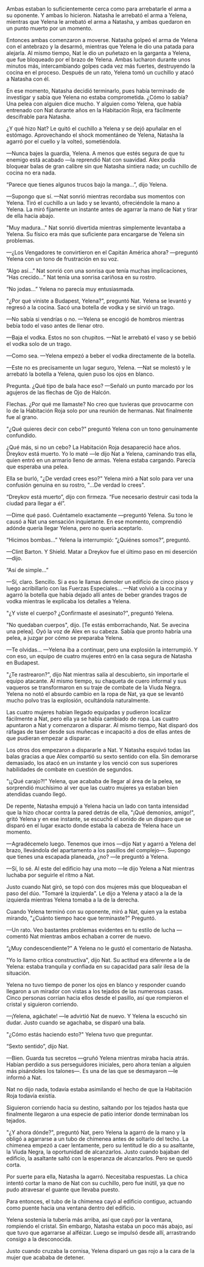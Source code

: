 
Ambas estaban lo suficientemente cerca como para arrebatarle el arma a su oponente. Y ambas lo hicieron. Natasha le arrebató el arma a Yelena, mientras que Yelena le arrebató el arma a Natasha, y ambas quedaron en un punto muerto por un momento.

Entonces ambas comenzaron a moverse. Natasha golpeó el arma de Yelena con el antebrazo y la desarmó, mientras que Yelena le dio una patada para alejarla. Al mismo tiempo, Nat le dio un puñetazo en la garganta a Yelena, que fue bloqueado por el brazo de Yelena. Ambas lucharon durante unos minutos más, intercambiando golpes cada vez más fuertes, destruyendo la cocina en el proceso. Después de un rato, Yelena tomó un cuchillo y atacó a Natasha con él.

En ese momento, Natasha decidió terminarlo, pues había terminado de investigar y sabía que Yelena no estaba comprometida. ¿Cómo lo sabía? Una pelea con alguien dice mucho. Y alguien como Yelena, que había entrenado con Nat durante años en la Habitación Roja, era fácilmente descifrable para Natasha.

¿Y qué hizo Nat? Le quitó el cuchillo a Yelena y se dejó apuñalar en el estómago. Aprovechando el shock momentáneo de Yelena, Natasha la agarró por el cuello y la volteó, sometiéndola.

—Nunca bajes la guardia, Yelena. A menos que estés segura de que tu enemigo está acabado —la reprendió Nat con suavidad. Alex podía bloquear balas de gran calibre sin que Natasha sintiera nada; un cuchillo de cocina no era nada.

“Parece que tienes algunos trucos bajo la manga…”, dijo Yelena.

—Supongo que sí. —Nat sonrió mientras recordaba sus momentos con Yelena. Tiró el cuchillo a un lado y se levantó, ofreciéndole la mano a Yelena. La miró fijamente un instante antes de agarrar la mano de Nat y tirar de ella hacia abajo.

"Muy madura..." Nat sonrió divertida mientras simplemente levantaba a Yelena. Su físico era más que suficiente para encargarse de Yelena sin problemas.

—¿Los Vengadores te convirtieron en el Capitán América ahora? —preguntó Yelena con un tono de frustración en su voz.

“Algo así…” Nat sonrió con una sonrisa que tenía muchas implicaciones, “Has crecido…” Nat tenía una sonrisa cariñosa en su rostro.

“No jodas…” Yelena no parecía muy entusiasmada. 

"¿Por qué viniste a Budapest, Yelena?", preguntó Nat. Yelena se levantó y regresó a la cocina. Sacó una botella de vodka y se sirvió un trago.

—No sabía si vendrías o no. —Yelena se encogió de hombros mientras bebía todo el vaso antes de llenar otro.

—Baja el vodka. Estos no son chupitos. —Nat le arrebató el vaso y se bebió el vodka solo de un trago.

—Como sea. —Yelena empezó a beber el vodka directamente de la botella.

—Este no es precisamente un lugar seguro, Yelena. —Nat se molestó y le arrebató la botella a Yelena, quien puso los ojos en blanco.

Pregunta. ¿Qué tipo de bala hace eso? —Señaló un punto marcado por los agujeros de las flechas de Ojo de Halcón.

Flechas. ¿Por qué me llamaste? No creo que tuvieras que provocarme con lo de la Habitación Roja solo por una reunión de hermanas. Nat finalmente fue al grano.

"¿Qué quieres decir con cebo?" preguntó Yelena con un tono genuinamente confundido.

¿Qué más, si no un cebo? La Habitación Roja desapareció hace años. Dreykov está muerto. Yo lo maté —le dijo Nat a Yelena, caminando tras ella, quien entró en un armario lleno de armas. Yelena estaba cargando. Parecía que esperaba una pelea.

Ella se burló, "¿De verdad crees eso?" Yelena miró a Nat solo para ver una confusión genuina en su rostro, "...De verdad lo crees".

“Dreykov está muerto”, dijo con firmeza. “Fue necesario destruir casi toda la ciudad para llegar a él”.

—Dime qué pasó. Cuéntamelo exactamente —preguntó Yelena. Su tono le causó a Nat una sensación inquietante. En ese momento, comprendió adónde quería llegar Yelena, pero no quería aceptarlo.

“Hicimos bombas…” Yelena la interrumpió: “¿Quiénes somos?”, preguntó.

—Clint Barton. Y Shield. Matar a Dreykov fue el último paso en mi deserción —dijo.

“Así de simple…”

—Sí, claro. Sencillo. Si a eso le llamas demoler un edificio de cinco pisos y luego acribillarlo con las Fuerzas Especiales... —Nat volvió a la cocina y agarró la botella que había dejado allí antes de beber grandes tragos de vodka mientras le explicaba los detalles a Yelena.

"¿Y viste el cuerpo? ¿Confirmaste el asesinato?", preguntó Yelena.

"No quedaban cuerpos", dijo. [Te estás emborrachando, Nat. Se avecina una pelea]. Oyó la voz de Alex en su cabeza. Sabía que pronto habría una pelea, a juzgar por cómo se preparaba Yelena.

—Te olvidas... —Yelena iba a continuar, pero una explosión la interrumpió. Y con eso, un equipo de cuatro mujeres entró en la casa segura de Natasha en Budapest.

"¿Te rastrearon?", dijo Nat mientras salía al descubierto, sin importarle el equipo atacante. Al mismo tiempo, su chaqueta de cuero informal y sus vaqueros se transformaron en su traje de combate de la Viuda Negra. Yelena no notó el absurdo cambio en la ropa de Nat, ya que se levantó mucho polvo tras la explosión, ocultándola naturalmente.

Las cuatro mujeres habían llegado equipadas y pudieron localizar fácilmente a Nat, pero ella ya se había cambiado de ropa. Las cuatro apuntaron a Nat y comenzaron a disparar. Al mismo tiempo, Nat disparó dos ráfagas de taser desde sus muñecas e incapacitó a dos de ellas antes de que pudieran empezar a disparar.

Los otros dos empezaron a dispararle a Nat. Y Natasha esquivó todas las balas gracias a que Alex compartió su sexto sentido con ella. Sin demorarse demasiado, los atacó en un instante y los venció con sus superiores habilidades de combate en cuestión de segundos.

"¡¿Qué carajo?!" Yelena, que acababa de llegar al área de la pelea, se sorprendió muchísimo al ver que las cuatro mujeres ya estaban bien atendidas cuando llegó.

De repente, Natasha empujó a Yelena hacia un lado con tanta intensidad que la hizo chocar contra la pared detrás de ella, "¡Qué demonios, amigo!", gritó Yelena y en ese instante, se escuchó el sonido de un disparo que se disparó en el lugar exacto donde estaba la cabeza de Yelena hace un momento.

—Agradécemelo luego. Tenemos que irnos —dijo Nat y agarró a Yelena del brazo, llevándola del apartamento a los pasillos del complejo—. Supongo que tienes una escapada planeada, ¿no? —le preguntó a Yelena.

—Sí, lo sé. Al este del edificio hay una moto —le dijo Yelena a Nat mientras luchaba por seguirle el ritmo a Nat.

Justo cuando Nat giró, se topó con dos mujeres más que bloqueaban el paso del dúo. "Tomaré la izquierda". Le dijo a Yelena y atacó a la de la izquierda mientras Yelena tomaba a la de la derecha.

Cuando Yelena terminó con su oponente, miró a Nat, quien ya la estaba mirando, "¿Cuánto tiempo hace que terminaste?" Preguntó.

—Un rato. Veo bastantes problemas evidentes en tu estilo de lucha —comentó Nat mientras ambos echaban a correr de nuevo.

“¿Muy condescendiente?” A Yelena no le gustó el comentario de Natasha.

"Yo lo llamo crítica constructiva", dijo Nat. Su actitud era diferente a la de Yelena: estaba tranquila y confiada en su capacidad para salir ilesa de la situación.

Yelena no tuvo tiempo de poner los ojos en blanco y responder cuando llegaron a un mirador con vistas a los tejados de las numerosas casas. Cinco personas corrían hacia ellos desde el pasillo, así que rompieron el cristal y siguieron corriendo.

—¡Yelena, agáchate! —le advirtió Nat de nuevo. Y Yelena la escuchó sin dudar. Justo cuando se agachaba, se disparó una bala.

"¿Cómo estás haciendo esto?" Yelena tuvo que preguntar.

“Sexto sentido”, dijo Nat.

—Bien. Guarda tus secretos —gruñó Yelena mientras miraba hacia atrás. Habían perdido a sus perseguidores iniciales, pero ahora tenían a alguien más pisándoles los talones—. Es una de las que se desmayaron —le informó a Nat.

Nat no dijo nada, todavía estaba asimilando el hecho de que la Habitación Roja todavía existía.

Siguieron corriendo hacia su destino, saltando por los tejados hasta que finalmente llegaron a una especie de patio interior donde terminaban los tejados.

"¿Y ahora dónde?", preguntó Nat, pero Yelena la agarró de la mano y la obligó a agarrarse a un tubo de chimenea antes de soltarlo del techo. La chimenea empezó a caer lentamente, pero su lentitud le dio a su asaltante, la Viuda Negra, la oportunidad de alcanzarlos. Justo cuando bajaban del edificio, la asaltante saltó con la esperanza de alcanzarlos. Pero se quedó corta.

Por suerte para ella, Natasha la agarró. Necesitaba respuestas. La chica intentó cortar la mano de Nat con su cuchillo, pero fue inútil, ya que no pudo atravesar el guante que llevaba puesto.

Para entonces, el tubo de la chimenea cayó al edificio contiguo, actuando como puente hacia una ventana dentro del edificio.

Yelena sostenía la tubería más arriba, así que cayó por la ventana, rompiendo el cristal. Sin embargo, Natasha estaba un poco más abajo, así que tuvo que agarrarse al alféizar. Luego se impulsó desde allí, arrastrando consigo a la desconocida.

Justo cuando cruzaba la cornisa, Yelena disparó un gas rojo a la cara de la mujer que acababa de detener.
